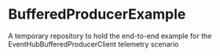 # BufferedProducerExample
A temporary repository to hold the end-to-end example for the EventHubBufferedProducerClient  telemetry scenario
